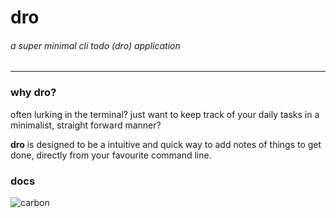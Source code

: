 # dro
###### a super minimal cli todo (dro) application
---


### why dro?
often lurking in the terminal? just want to keep track of your daily tasks in a minimalist, straight forward manner?

**dro** is designed to be a intuitive and quick way to add notes of things to get done, directly from your favourite command line.




### docs
![carbon](https://user-images.githubusercontent.com/58119759/199929774-af71eb4d-4b91-407c-a728-e00a49117532.png)
